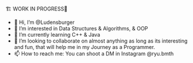 🏗 WORK IN PROGRESS🚧
- 👋 Hi, I’m @Ludensburger
- 👀 I’m interested in Data Structures & Algorithms, & OOP
- 🌱 I’m currently learning C++ & Java
- 💞️ I’m looking to collaborate on almost anything as long as its interesting and fun, that will help me in my Journey as a Programmer.
- 📫 How to reach me: You can shoot a DM in Instagram @ryu.bmth

<!---
Ludensburger/Ludensburger is a ✨ special ✨ repository because its `README.md` (this file) appears on your GitHub profile.
You can click the Preview link to take a look at your changes.
--->
